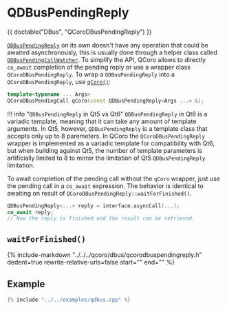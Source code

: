 # QDBusPendingReply

 {{ doctable("DBus", "QCoroDBusPendingReply") }}

[`QDBusPendingReply`][qdoc-qdbuspendingreply] on its own doesn't have any operation that could
be awaited asynchronously, this is usually done through a helper class called
[`QDBusPendingCallWatcher`][qdoc-qdbuspendingcallwatcher]. To simplify the API, QCoro allows to
directly `co_await` completion of the pending reply or use a wrapper class `QCoroDBusPendingReply`.
To wrap a `QDBusPendingReply` into a `QCoroDBusPendingReply`, use [`qCoro()`][qcoro-coro]:

```cpp
template<typename ... Args>
QCoroDBusPendingCall qCoro(const QDBusPendingReply<Args ...> &);
```

!!! info "`QDBusPendingReply` in Qt5 vs Qt6"
    `QDBusPendingReply` in Qt6 is a variadic template, meaning that it can take any amount of template arguments.
    In Qt5, however, `QDBusPendingReply` is a template class that accepts only up to 8 paremeters. In QCoro the
    `QCoroDBusPendingReply` wrapper is implemented as a variadic template for compatibility with Qt6, but when
    building against Qt5, the number of template parameters is artificially limited to 8 to mirror the limitation
    of Qt5 `QDBusPendingReply` limitation.

To await completion of the pending call without the `qCoro` wrapper, just use the pending call
in a `co_await` expression. The behavior is identical to awaiting on result of
`QCoroDBusPendingReply::waitForFinished()`.

```cpp
QDBusPendingReply<...> reply = interface.asyncCall(...);
co_await reply;
// Now the reply is finished and the result can be retrieved.
```

## `waitForFinished()`

{%
    include-markdown "../../../qcoro/dbus/qcorodbuspendingreply.h"
        dedent=true
        rewrite-relative-urls=false
        start="<!-- doc-waitForFinished-start -->"
        end="<!-- doc-waitForFinished-end -->"
%}

## Example

```cpp
{% include "../../examples/qdbus.cpp" %}
```

[qdoc-qdbuspendingcall]: https://doc.qt.io/qt-5/qdbuspendingcall.html
[qdoc-qdbuspendingreply]: https://doc.qt.io/qt-5/qdbuspendingreply.html
[qdoc-qdbuspendingcallwatcher]: https://doc.qt.io/qt-5/qdbuspendingcallwatcher.html
[qdoc-qdbuspendingcallwatcher-finished]: https://doc.qt.io/qt-5/qdbuspendingcallwatcher.html#finished
[qdoc-qdbusabstractinterface-asyncCall]: https://doc.qt.io/qt-5/qdbusabstractinterface.html#asyncCall-1
[qcoro-coro]: ../coro/coro.md
